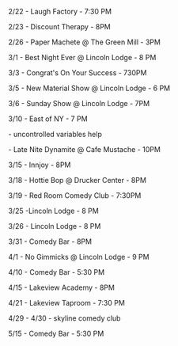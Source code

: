 2/22 - Laugh Factory - 7:30 PM

2/23 - Discount Therapy - 8PM

2/26 - Paper Machete @ The Green Mill - 3PM

3/1 - Best Night Ever @ Lincoln Lodge - 8 PM

3/3 - Congrat's On Your Success - 730PM

3/5 - New Material Show @ Lincoln Lodge - 6 PM

3/6 - Sunday Show @ Lincoln Lodge - 7PM

3/10 - East of NY - 7 PM

\- uncontrolled variables help

\- Late Nite Dynamite @ Cafe Mustache - 10PM

3/15 - Innjoy - 8PM

3/18 - Hottie Bop @ Drucker Center - 8PM

3/19 - Red Room Comedy Club - 7:30PM 

3/25 -Lincoln Lodge - 8 PM

3/26 - Lincoln Lodge - 8 PM

3/31 - Comedy Bar - 8PM

4/1 - No Gimmicks @ Lincoln Lodge - 9 PM

4/10 - Comedy Bar - 5:30 PM

4/15 - Lakeview Academy - 8PM

4/21 - Lakeview Taproom - 7:30 PM

4/29 - 4/30 - skyline comedy club 

5/15 - Comedy Bar - 5:30 PM
